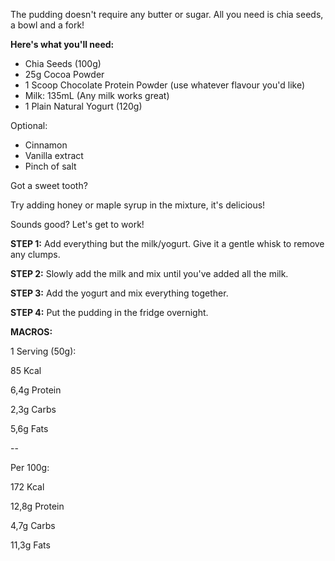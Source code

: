 The pudding doesn't require any butter or sugar. All you need is chia seeds, a bowl and a fork!

**Here's what you'll need:**

* Chia Seeds (100g)
* 25g Cocoa Powder
* 1 Scoop Chocolate Protein Powder (use whatever flavour you'd like)
* Milk: 135mL (Any milk works great)
* 1 Plain Natural Yogurt (120g)

Optional:

* Cinnamon
* Vanilla extract
* Pinch of salt

Got a sweet tooth?

Try adding honey or maple syrup in the mixture, it's delicious!

Sounds good? Let's get to work!

**STEP 1:** Add everything but the milk/yogurt. Give it a gentle whisk to remove any clumps.

**STEP 2:** Slowly add the milk and mix until you've added all the milk.

**STEP 3:** Add the yogurt and mix everything together.

**STEP 4:** Put the pudding in the fridge overnight.

**MACROS:**

1 Serving (50g):

85 Kcal

6,4g Protein

2,3g Carbs

5,6g Fats

--

Per 100g:

172 Kcal

12,8g Protein

4,7g Carbs

11,3g Fats

